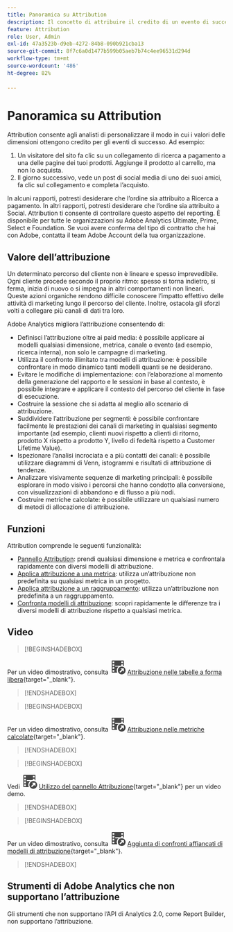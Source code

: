 ```yaml
---
title: Panoramica su Attribution
description: Il concetto di attribuire il credito di un evento di successo a più elementi dimensionali.
feature: Attribution
role: User, Admin
exl-id: 47a3523b-d9eb-4272-84b8-090b921cba13
source-git-commit: 8f7c6a0d1477b599b05aeb7b74c4ee96531d294d
workflow-type: tm+mt
source-wordcount: '486'
ht-degree: 82%

---
```


# Panoramica su Attribution

Attribution consente agli analisti di personalizzare il modo in cui i valori delle dimensioni ottengono credito per gli eventi di successo. Ad esempio:

1. Un visitatore del sito fa clic su un collegamento di ricerca a pagamento a una delle pagine dei tuoi prodotti. Aggiunge il prodotto al carrello, ma non lo acquista.
2. Il giorno successivo, vede un post di social media di uno dei suoi amici, fa clic sul collegamento e completa l’acquisto.

In alcuni rapporti, potresti desiderare che l’ordine sia attribuito a Ricerca a pagamento. In altri rapporti, potresti desiderare che l’ordine sia attribuito a Social. Attribution ti consente di controllare questo aspetto del reporting. È disponibile per tutte le organizzazioni su Adobe Analytics Ultimate, Prime, Select e Foundation. Se vuoi avere conferma del tipo di contratto che hai con Adobe, contatta il team Adobe Account della tua organizzazione.

## Valore dell’attribuzione

Un determinato percorso del cliente non è lineare e spesso imprevedibile. Ogni cliente procede secondo il proprio ritmo: spesso si torna indietro, si ferma, inizia di nuovo o si impegna in altri comportamenti non lineari. Queste azioni organiche rendono difficile conoscere l’impatto effettivo delle attività di marketing lungo il percorso del cliente. Inoltre, ostacola gli sforzi volti a collegare più canali di dati tra loro.

<!--
![Attribution problem](assets/attribution_iq_problem.png)
-->

Adobe Analytics migliora l’attribuzione consentendo di:

* Definisci l’attribuzione oltre ai paid media: è possibile applicare ai modelli qualsiasi dimensione, metrica, canale o evento (ad esempio, ricerca interna), non solo le campagne di marketing.
* Utilizza il confronto illimitato tra modelli di attribuzione: è possibile confrontare in modo dinamico tanti modelli quanti se ne desiderano.
* Evitare le modifiche di implementazione: con l’elaborazione al momento della generazione del rapporto e le sessioni in base al contesto, è possibile integrare e applicare il contesto del percorso del cliente in fase di esecuzione.
* Costruire la sessione che si adatta al meglio allo scenario di attribuzione.
* Suddividere l’attribuzione per segmenti: è possibile confrontare facilmente le prestazioni dei canali di marketing in qualsiasi segmento importante (ad esempio, clienti nuovi rispetto a clienti di ritorno, prodotto X rispetto a prodotto Y, livello di fedeltà rispetto a Customer Lifetime Value).
* Ispezionare l’analisi incrociata e a più contatti dei canali: è possibile utilizzare diagrammi di Venn, istogrammi e risultati di attribuzione di tendenze.
* Analizzare visivamente sequenze di marketing principali: è possibile esplorare in modo visivo i percorsi che hanno condotto alla conversione, con visualizzazioni di abbandono e di flusso a più nodi.
* Costruire metriche calcolate: è possibile utilizzare un qualsiasi numero di metodi di allocazione di attribuzione.

## Funzioni

Attribution comprende le seguenti funzionalità:

* [Pannello Attribution](../c-panels/attribution.md): prendi qualsiasi dimensione e metrica e confrontala rapidamente con diversi modelli di attribuzione.
* [Applica attribuzione a una metrica](../visualizations/freeform-table/column-row-settings/column-settings.md): utilizza un’attribuzione non predefinita su qualsiasi metrica in un progetto.
* [Applica attribuzione a un raggruppamento](../components/dimensions/t-breakdown-fa.md): utilizza un’attribuzione non predefinita a un raggruppamento.
* [Confronta modelli di attribuzione](../components/apply-create-metrics.md): scopri rapidamente le differenze tra i diversi modelli di attribuzione rispetto a qualsiasi metrica.

## Video


>[!BEGINSHADEBOX]

Per un video dimostrativo, consulta ![VideoCheckedOut](/help/assets/icons/VideoCheckedOut.svg) [Attribuzione nelle tabelle a forma libera](https://video.tv.adobe.com/v/41426?quality=12&learn=on&captions=ita){target="_blank"}.

>[!ENDSHADEBOX]


>[!BEGINSHADEBOX]

Per un video dimostrativo, consulta ![VideoCheckedOut](/help/assets/icons/VideoCheckedOut.svg) [Attribuzione nelle metriche calcolate](https://video.tv.adobe.com/v/329418?quality=12&learn=on&captions=ita){target="_blank"}.

>[!ENDSHADEBOX]


>[!BEGINSHADEBOX]

Vedi ![VideoCheckedOut](/help/assets/icons/VideoCheckedOut.svg) [Utilizzo del pannello Attribuzione](https://video.tv.adobe.com/v/41429?quality=12&learn=on&captions=ita){target="_blank"} per un video demo.

>[!ENDSHADEBOX]


>[!BEGINSHADEBOX]

Per un video dimostrativo, consulta ![VideoCheckedOut](/help/assets/icons/VideoCheckedOut.svg) [Aggiunta di confronti affiancati di modelli di attribuzione](https://video.tv.adobe.com/v/327800?quality=12&learn=on&captions=ita){target="_blank"}.

>[!ENDSHADEBOX]


## Strumenti di Adobe Analytics che non supportano l’attribuzione

Gli strumenti che non supportano l’API di Analytics 2.0, come Report Builder, non supportano l’attribuzione.
